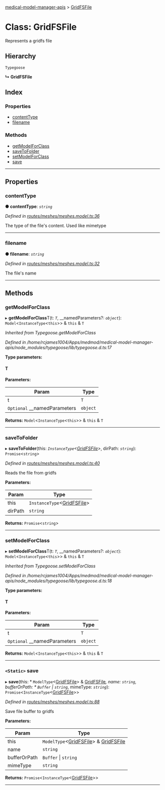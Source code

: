 [medical-model-manager-apis](../README.md) > [GridFSFile](../classes/gridfsfile.md)

# Class: GridFSFile

Represents a gridfs file

## Hierarchy

 `Typegoose`

**↳ GridFSFile**

## Index

### Properties

* [contentType](gridfsfile.md#contenttype)
* [filename](gridfsfile.md#filename)

### Methods

* [getModelForClass](gridfsfile.md#getmodelforclass)
* [saveToFolder](gridfsfile.md#savetofolder)
* [setModelForClass](gridfsfile.md#setmodelforclass)
* [save](gridfsfile.md#save)

---

## Properties

<a id="contenttype"></a>

###  contentType

**● contentType**: *`string`*

*Defined in [routes/meshes/meshes.model.ts:36](https://github.com/drryanjames/medical-model-management-apis/blob/8ee5c63/src/routes/meshes/meshes.model.ts#L36)*

The type of the file's content. Used like mimetype

___
<a id="filename"></a>

###  filename

**● filename**: *`string`*

*Defined in [routes/meshes/meshes.model.ts:32](https://github.com/drryanjames/medical-model-management-apis/blob/8ee5c63/src/routes/meshes/meshes.model.ts#L32)*

The file's name

___

## Methods

<a id="getmodelforclass"></a>

###  getModelForClass

▸ **getModelForClass**T(t: *`T`*, __namedParameters?: *`object`*):  `Model`<`InstanceType`<`this`>> & `this` & `T`

*Inherited from Typegoose.getModelForClass*

*Defined in /home/rcjames1004/Apps/medmod/medical-model-manager-apis/node_modules/typegoose/lib/typegoose.d.ts:17*

**Type parameters:**

#### T 
**Parameters:**

| Param | Type |
| ------ | ------ |
| t | `T` |
| `Optional` __namedParameters | `object` |

**Returns:**  `Model`<`InstanceType`<`this`>> & `this` & `T`

___
<a id="savetofolder"></a>

###  saveToFolder

▸ **saveToFolder**(this: *`InstanceType`<[GridFSFile](gridfsfile.md)>*, dirPath: *`string`*): `Promise`<`string`>

*Defined in [routes/meshes/meshes.model.ts:40](https://github.com/drryanjames/medical-model-management-apis/blob/8ee5c63/src/routes/meshes/meshes.model.ts#L40)*

Reads the file from gridfs

**Parameters:**

| Param | Type |
| ------ | ------ |
| this | `InstanceType`<[GridFSFile](gridfsfile.md)> |
| dirPath | `string` |

**Returns:** `Promise`<`string`>

___
<a id="setmodelforclass"></a>

###  setModelForClass

▸ **setModelForClass**T(t: *`T`*, __namedParameters?: *`object`*):  `Model`<`InstanceType`<`this`>> & `this` & `T`

*Inherited from Typegoose.setModelForClass*

*Defined in /home/rcjames1004/Apps/medmod/medical-model-manager-apis/node_modules/typegoose/lib/typegoose.d.ts:18*

**Type parameters:**

#### T 
**Parameters:**

| Param | Type |
| ------ | ------ |
| t | `T` |
| `Optional` __namedParameters | `object` |

**Returns:**  `Model`<`InstanceType`<`this`>> & `this` & `T`

___
<a id="save"></a>

### `<Static>` save

▸ **save**(this: * `ModelType`<[GridFSFile](gridfsfile.md)> & [GridFSFile](gridfsfile.md)*, name: *`string`*, bufferOrPath: * `Buffer` &#124; `string`*, mimeType: *`string`*): `Promise`<`InstanceType`<[GridFSFile](gridfsfile.md)>>

*Defined in [routes/meshes/meshes.model.ts:88](https://github.com/drryanjames/medical-model-management-apis/blob/8ee5c63/src/routes/meshes/meshes.model.ts#L88)*

Save file buffer to gridfs

**Parameters:**

| Param | Type |
| ------ | ------ |
| this |  `ModelType`<[GridFSFile](gridfsfile.md)> & [GridFSFile](gridfsfile.md)|
| name | `string` |
| bufferOrPath |  `Buffer` &#124; `string`|
| mimeType | `string` |

**Returns:** `Promise`<`InstanceType`<[GridFSFile](gridfsfile.md)>>

___

